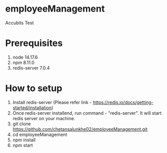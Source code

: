 # employeeManagement
Accubits Test
# Prerequisites
1. node 14.17.6
2. npm 8.11.0
3. redis-server 7.0.4
# How to setup
1. Install redis-server (Please refer link - https://redis.io/docs/getting-started/installation)
2. Once redis-server installend, run command - "redis-server". It will start redis server on your machine.
3. git clone https://github.com/chetansalunkhe02/employeeManagement.git
4. cd employeeManagement
5. npm install
6. npm start